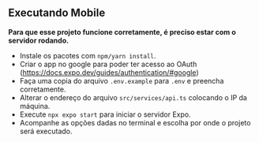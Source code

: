 ## Executando Mobile
**Para que esse projeto funcione corretamente, é preciso estar com o servidor rodando.**

- Instale os pacotes com `npm/yarn install`.
- Criar o app no google para poder ter acesso ao OAuth (<https://docs.expo.dev/guides/authentication/#google>)
- Faça uma copia do arquivo `.env.example` para `.env` e preencha corretamente.
- Alterar o endereço do arquivo `src/services/api.ts` colocando o IP da máquina.
- Execute `npx expo start` para iniciar o servidor Expo.
- Acompanhe as opções dadas no terminal e escolha por onde o projeto será executado.